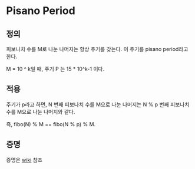 # Pisano Period

## 정의
피보나치 수를 M로 나눈 나머지는 항상 주기를 갖는다. 이 주기를 pisano period라고 한다.

M = 10 ^ k일 때, 주기 P 는 15 * 10^k-1 이다.

## 적용
주기가 p라고 하면, N 번째 피보나치 수를 M으로 나눈 나머지는 N % p 번째 피보나치 수를 M으로 나눈 나머지와 같다.

즉, fibo(N) % M == fibo(N % p) % M.

## 증명
증명은 [wiki](https://en.wikipedia.org/wiki/Pisano_period) 참조
